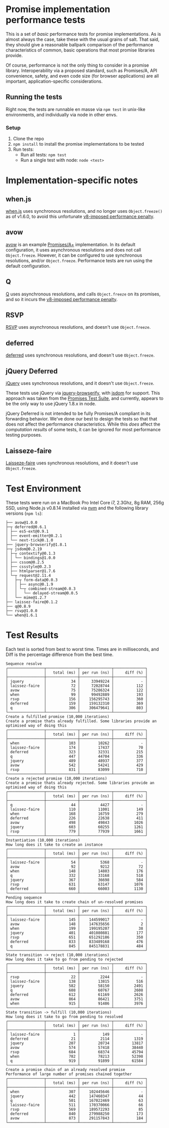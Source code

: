 # Promise implementation performance tests

This is a set of *basic* performance tests for promise implementations.  As is almost always the case, take these with the usual grains of salt.  That said, they should give a reasonable ballpark comparison of the performance characteristics of common, basic operations that most promise libraries provide.

Of course, performance is not the only thing to consider in a promise library.  Interoperability via a proposed standard, such as Promises/A, API convenience, safety, and even code size (for browser applications) are all important, application-specific considerations.

## Running the tests

Right now, the tests are runnable en masse via `npm test` in unix-like environments, and individually via node in other envs.

### Setup

1. Clone the repo
1. `npm install` to install the promise implementations to be tested
1. Run tests:
    * Run all tests: `npm test`
    * Run a single test with node: `node <test>`

# Implementation-specific notes

## when.js

[when.js](https://github.com/cujojs/when) uses synchronous resolutions, and no longer uses `Object.freeze()` as of v1.6.0, to avoid this unfortunate [v8-imposed performance penalty](http://stackoverflow.com/questions/8435080/any-performance-benefit-to-locking-down-javascript-objects).

## avow

[avow](https://github.com/briancavalier/avow) is an example [Promises/A+](http://promises-aplus.github.com/promises-spec/) implementation.  In its default configuration, it uses asynchronous resolutions and does not call `Object.freeze`.  However, it can be configured to use synchronous resolutions, and/or `Object.freeze`.  Performance tests are run using the default configuration.

## Q

[Q](https://github.com/kriskowal/q) uses asynchronous resolutions, and calls `Object.freeze` on its promises, and so it incurs the [v8-imposed performance penalty](http://stackoverflow.com/questions/8435080/any-performance-benefit-to-locking-down-javascript-objects).

## RSVP

[RSVP](https://github.com/tildeio/rsvp.js) uses asynchronous resolutions, and doesn't use `Object.freeze`.

## deferred

[deferred](https://github.com/medikoo/deferred) uses synchronous resolutions, and doesn't use `Object.freeze`.

## jQuery Deferred

[jQuery](http://jquery.com) uses synchronous resolutions, and it doesn't use `Object.freeze`.

These tests use jQuery via [jquery-browserify](https://github.com/jmars/jquery-browserify), with [jsdom](https://github.com/tmpvar/jsdom) for support.  This approach was taken from the [Promises Test Suite](https://github.com/domenic/promise-tests), and currently, appears to be the only way to use jQuery 1.8.x in node.

jQuery Deferred is not intended to be fully Promises/A compliant in its forwarding behavior.  We've done our best to design the tests so that that does not affect the performance characteristics.  While this *does* affect the *computation results* of some tests, it can be ignored for most performance testing purposes.

## Laisseze-faire

[Laisseze-faire](https://github.com/jkroso/Laissez-faire) uses synchronous resolutions, and it doesn't use `Object.freeze`.

# Test Environment

These tests were run on a MacBook Pro Intel Core i7, 2.3Ghz, 8g RAM, 256g SSD, using Node.js v0.8.14 installed via [nvm](https://github.com/creationix/nvm) and the following library versions (`npm ls`):

```text
├── avow@1.0.0
├─┬ deferred@0.6.1
│ ├── es5-ext@0.9.1
│ ├── event-emitter@0.2.1
│ └── next-tick@0.1.0
├── jquery-browserify@1.8.1
├─┬ jsdom@0.2.19
│ ├─┬ contextify@0.1.3
│ │ └── bindings@1.0.0
│ ├── cssom@0.2.5
│ ├── cssstyle@0.2.3
│ ├── htmlparser@1.7.6
│ └─┬ request@2.11.4
│   ├─┬ form-data@0.0.3
│   │ ├── async@0.1.9
│   │ └─┬ combined-stream@0.0.3
│   │   └── delayed-stream@0.0.5
│   └── mime@1.2.7
├── laissez-faire@0.1.2
├── q@0.8.9
├── rsvp@1.0.0
└── when@1.6.1
```

# Test Results

Each test is sorted from best to worst time. Times are in milliseconds, and Diff is the percentage difference from the best time.
```
Sequence resolve
┌────────────────┬──────────────┬──────────────┬──────────────┐
│                │   total (ms) │ per run (ns) │     diff (%) │
├────────────────┼──────────────┼──────────────┼──────────────┤
│ jquery         │           34 │     33949224 │            - │
│ laissez-faire  │           72 │     72028744 │          112 │
│ avow           │           75 │     75286324 │          122 │
│ when           │           99 │     99492889 │          193 │
│ rsvp           │          156 │    156295743 │          360 │
│ deferred       │          159 │    159132310 │          369 │
│ q              │          306 │    306479641 │          803 │
└────────────────┴──────────────┴──────────────┴──────────────┘
Create a fulfilled promise (10,000 iterations)
Create a promise thats already fulfilled. Some libraries provide an optimised way of doing this
┌────────────────┬──────────────┬──────────────┬──────────────┐
│                │   total (ms) │ per run (ns) │     diff (%) │
├────────────────┼──────────────┼──────────────┼──────────────┤
│ when           │          103 │        10262 │            - │
│ laissez-faire  │          174 │        17437 │           70 │
│ deferred       │          323 │        32331 │          215 │
│ q              │          447 │        44704 │          336 │
│ jquery         │          489 │        48937 │          377 │
│ avow           │          542 │        54241 │          429 │
│ rsvp           │          831 │        83099 │          710 │
└────────────────┴──────────────┴──────────────┴──────────────┘
Create a rejected promise (10,000 iterations)
Create a promise thats already rejected. Some libraries provide an optimised way of doing this
┌────────────────┬──────────────┬──────────────┬──────────────┐
│                │   total (ms) │ per run (ns) │     diff (%) │
├────────────────┼──────────────┼──────────────┼──────────────┤
│ q              │           44 │         4427 │            - │
│ laissez-faire  │          110 │        11001 │          149 │
│ when           │          168 │        16759 │          279 │
│ deferred       │          226 │        22638 │          411 │
│ avow           │          498 │        49843 │         1026 │
│ jquery         │          603 │        60255 │         1261 │
│ rsvp           │          779 │        77939 │         1661 │
└────────────────┴──────────────┴──────────────┴──────────────┘
Instantiation (10,000 iterations)
How long does it take to create an instance
┌────────────────┬──────────────┬──────────────┬──────────────┐
│                │   total (ms) │ per run (ns) │     diff (%) │
├────────────────┼──────────────┼──────────────┼──────────────┤
│ laissez-faire  │           54 │         5368 │            - │
│ avow           │           92 │         9212 │           72 │
│ when           │          148 │        14803 │          176 │
│ q              │          332 │        33168 │          518 │
│ jquery         │          367 │        36698 │          584 │
│ rsvp           │          631 │        63147 │         1076 │
│ deferred       │          660 │        66003 │         1130 │
└────────────────┴──────────────┴──────────────┴──────────────┘
Pending sequence
How long does it take to create chain of un-resolved promises
┌────────────────┬──────────────┬──────────────┬──────────────┐
│                │   total (ms) │ per run (ns) │     diff (%) │
├────────────────┼──────────────┼──────────────┼──────────────┤
│ laissez-faire  │          145 │    144599017 │            - │
│ avow           │          148 │    147635656 │            2 │
│ when           │          199 │    199195207 │           38 │
│ jquery         │          401 │    401080881 │          177 │
│ rsvp           │          651 │    651292186 │          350 │
│ deferred       │          833 │    833489168 │          476 │
│ q              │          845 │    845178831 │          484 │
└────────────────┴──────────────┴──────────────┴──────────────┘
State transition -> reject (10,000 iterations)
How long does it take to go from pending to rejected
┌────────────────┬──────────────┬──────────────┬──────────────┐
│                │   total (ms) │ per run (ns) │     diff (%) │
├────────────────┼──────────────┼──────────────┼──────────────┤
│ rsvp           │           22 │         2244 │            - │
│ laissez-faire  │          138 │        13815 │          516 │
│ jquery         │          582 │        58150 │         2491 │
│ q              │          608 │        60767 │         2608 │
│ deferred       │          612 │        61169 │         2626 │
│ avow           │          864 │        86421 │         3751 │
│ when           │          915 │        91486 │         3976 │
└────────────────┴──────────────┴──────────────┴──────────────┘
State transition -> fulfill (10,000 iterations)
How long does it take to go from pending to resolved
┌────────────────┬──────────────┬──────────────┬──────────────┐
│                │   total (ms) │ per run (ns) │     diff (%) │
├────────────────┼──────────────┼──────────────┼──────────────┤
│ laissez-faire  │            1 │          149 │            - │
│ deferred       │           21 │         2114 │         1319 │
│ jquery         │          207 │        20734 │        13817 │
│ avow           │          574 │        57418 │        38440 │
│ rsvp           │          684 │        68374 │        45794 │
│ when           │          782 │        78213 │        52398 │
│ q              │          919 │        91899 │        61584 │
└────────────────┴──────────────┴──────────────┴──────────────┘
Create a promise chain of an already resolved promise
Performance of large number of promises chained together
┌────────────────┬──────────────┬──────────────┬──────────────┐
│                │   total (ms) │ per run (ns) │     diff (%) │
├────────────────┼──────────────┼──────────────┼──────────────┤
│ when           │          307 │    102445646 │            - │
│ jquery         │          442 │    147460347 │           44 │
│ q              │          501 │    167022469 │           63 │
│ laissez-faire  │          511 │    170370066 │           66 │
│ rsvp           │          569 │    189572293 │           85 │
│ deferred       │          840 │    279988250 │          173 │
│ avow           │          873 │    291157843 │          184 │
└────────────────┴──────────────┴──────────────┴──────────────┘
```